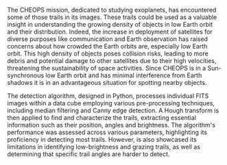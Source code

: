 The CHEOPS mission, dedicated to studying exoplanets, has encountered some of those trails in its images.
These trails could be used as a valuable insight in understanding the growing density of objects in low Earth orbit and their distribution.
Indeed, the increase in deployment of satellites for diverse purposes like communication and Earth observation has raised concerns about how crowded the Earth orbits are, especially low Earth orbit. 
This high density of objects poses collision risks, leading to more debris and potential damage to other satellites due to their high velocities, threatening the sustainability of space activities. 
Since CHEOPS is in a Sun-synchronous low Earth orbit and has minimal interference from Earth shadows it is in an advantageous situation for spotting nearby objects.

The detection algorithm, designed in Python, processes individual FITS images within a data cube employing various pre-processing techniques, including median filtering and Canny edge detection.
A Hough transform is then applied to find and characterize the trails, extracting essential information such as their position, angles and brightness. 
The algorithm's performance was assessed across various parameters, highlighting its proficiency in detecting most trails.
However, is also showcased its limitations in identifying low-brightness and grazing trails, as well as determining that specific trail angles are harder to detect.


